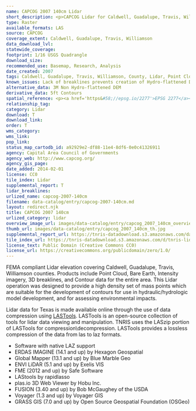 ```yaml
---
name: CAPCOG 2007 140cm Lidar
short_description: <p>CAPCOG Lidar for Caldwell, Guadalupe, Travis, Williamson counties. </p>
type: Raster
available_formats: LAS
source: CAPCOG
coverage_extent: Caldwell, Guadalupe, Travis, Williamson
data_download_lvl:
statewide_coverage:
footprint: 1/16 USGS Quadrangle
download_size:
recommended_use: Basemap, Research, Analysis
date_created: 2007
tags: Caldwell, Guadalupe, Travis, Williamson, County, Lidar, Point Cloud, LAS, Elevation, County, Historical
known_issues: Lack of breaklines prevents creation of Hydro-flattened DEMs
alternative_data: 3M Non Hydro-flattened DEM
derivative_data: 5ft Contours
spatial_reference: <p><a href='https&#58;//epsg.io/2277'>EPSG 2277</a></p>
relationship_tag:
category: Lidar
download: T
download_link:
order: T
wms_category:
wms_link:
pop_link:
status_map_cartodb_id: a92929e2-df88-11e4-8df6-0e0c41326911
agency: Capital Area Council of Governments
agency_web: http://www.capcog.org/
agency_gis_page:
date_added: 2014-02-01
license: CC0
tile_index: Lidar
supplemental_report: T
lidar_breaklines:
urlized_name: capcog-2007-140cm
filename: data-catalog/entry/capcog-2007-140cm.md
layout: redirect.njk
title: CAPCOG 2007 140cm
urlized_category: lidar
overview_image_url: images/data-catalog/entry/capcog_2007_140cm_overview.jpg
thumb_url: images/data-catalog/entry/capcog_2007_140cm_th.jpg
supplemental_report_url: https://tnris-datadownload.s3.amazonaws.com/datacatalog/supplemental_reports/capcog_2007_140cm_supplementalreports.zip
tile_index_url: https://tnris-datadownload.s3.amazonaws.com/d/tnris-lidar/state/tx/tnris-lidar_tx.zip
license_text: Public Domain (Creative Commons CC0)
license_url: https://creativecommons.org/publicdomain/zero/1.0/
---
```


FEMA compliant Lidar elevation covering Caldwell, Guadalupe, Travis, Williamson counties. Products include Point Cloud, Bare Earth, Intensity imagery, 3D breaklines, and Contour data for the entire area. This Lidar operation was designed to provide a high density set of mass points which are suitable for the development of contours for use in hydraulic/hydrologic model development, and for assessing environmental impacts.

Lidar data for Texas is made available online through the use of data compression using [LASTools](https://rapidlasso.com/lastools/). LASTools is an open-source collection of tools for lidar data viewing and manipulation. TNRIS uses the LASzip portion of LASTools for compression\decompression. LASTools provides a lossless compression of the data from las to laz formats.

- Software with native LAZ support
- ERDAS IMAGINE (14.1 and up) by Hexagon Geospatial
- Global Mapper (13.1 and up) by Blue Marble Geo
- ENVI LiDAR (5.1 and up) by Exelis VIS
- FME (2012 and up) by Safe Software
- LAStools by rapidlasso
- plas.io 3D Web Viewer by Hobu Inc.
- FUSION (3.40 and up) by Bob McGaughey of the USDA
- Voyager (1.3 and up) by Voyager GIS
- GRASS GIS (7.0 and up) by Open Source Geospatial Foundation (OSGeo)
